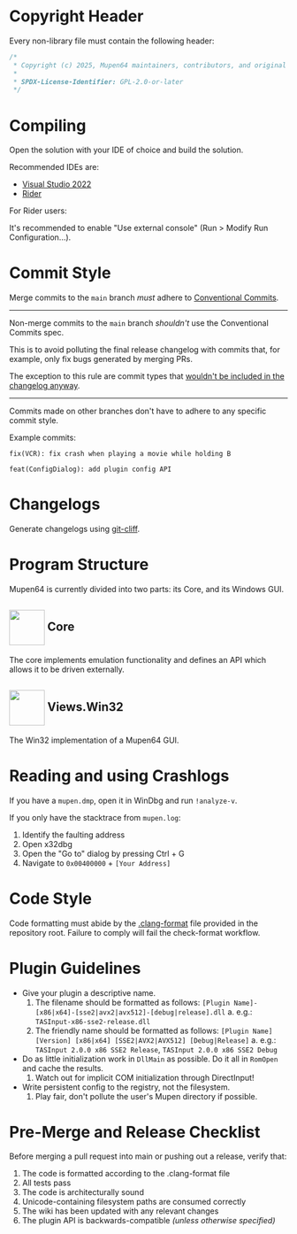 # Copyright Header

Every non-library file must contain the following header:

```cpp
/*
 * Copyright (c) 2025, Mupen64 maintainers, contributors, and original authors (Hacktarux, ShadowPrince, linker).
 *
 * SPDX-License-Identifier: GPL-2.0-or-later
 */
```

# Compiling

Open the solution with your IDE of choice and build the solution.

Recommended IDEs are:

- [Visual Studio 2022](https://visualstudio.microsoft.com/vs/)
- [Rider](https://www.jetbrains.com/rider/)

For Rider users:

It's recommended to enable "Use external console" (Run > Modify Run Configuration...).

# Commit Style

Merge commits to the `main` branch *must* adhere to [Conventional Commits](https://www.conventionalcommits.org/en/v1.0.0/#specification). 

---

Non-merge commits to the `main` branch *shouldn't* use the Conventional Commits spec.

This is to avoid polluting the final release changelog with commits that, for example, only fix bugs generated by merging PRs.

The exception to this rule are commit types that [wouldn't be included in the changelog anyway](https://github.com/mupen64/mupen64-rr-lua/blob/master/cliff.toml#L63).

---

Commits made on other branches don't have to adhere to any specific commit style.

Example commits:

```
fix(VCR): fix crash when playing a movie while holding B
```

```
feat(ConfigDialog): add plugin config API
```

# Changelogs

Generate changelogs using [git-cliff](https://git-cliff.org/).

# Program Structure

Mupen64 is currently divided into two parts: its Core, and its Windows GUI.

## <img src="https://github.com/user-attachments/assets/fa3b86d8-6bcf-4b65-a575-4ea2930a516c" width="64" align="center"/> Core 

The core implements emulation functionality and defines an API which allows it to be driven externally.

## <img src="https://github.com/user-attachments/assets/28439517-0e7a-41d6-829d-c2bd2f065d14" width="64" align="center"/> Views.Win32

The Win32 implementation of a Mupen64 GUI.

# Reading and using Crashlogs

If you have a `mupen.dmp`, open it in WinDbg and run `!analyze-v`.

If you only have the stacktrace from `mupen.log`:

1. Identify the faulting address
2. Open x32dbg
3. Open the "Go to" dialog by pressing Ctrl + G
4. Navigate to `0x00400000` + `[Your Address]`

# Code Style

Code formatting must abide by the [.clang-format](https://github.com/mkdasher/mupen64-rr-lua-/blob/master/.clang-format) file provided in the repository root.
Failure to comply will fail the check-format workflow.

# Plugin Guidelines

- Give your plugin a descriptive name.
    1. The filename should be formatted as follows: `[Plugin Name]-[x86|x64]-[sse2|avx2|avx512]-[debug|release].dll`
        a. e.g.: `TASInput-x86-sse2-release.dll` 
    2. The friendly name should be formatted as follows: `[Plugin Name] [Version] [x86|x64] [SSE2|AVX2|AVX512] [Debug|Release]`
        a. e.g.: `TASInput 2.0.0 x86 SSE2 Release`, `TASInput 2.0.0 x86 SSE2 Debug`
- Do as little initialization work in `DllMain` as possible. Do it all in `RomOpen` and cache the results.
    1. Watch out for implicit COM initialization through DirectInput!
- Write persistent config to the registry, not the filesystem.
    1. Play fair, don't pollute the user's Mupen directory if possible.

# Pre-Merge and Release Checklist

Before merging a pull request into main or pushing out a release, verify that:

1. The code is formatted according to the .clang-format file
2. All tests pass
3. The code is architecturally sound
4. Unicode-containing filesystem paths are consumed correctly
5. The wiki has been updated with any relevant changes
6. The plugin API is backwards-compatible *(unless otherwise specified)*